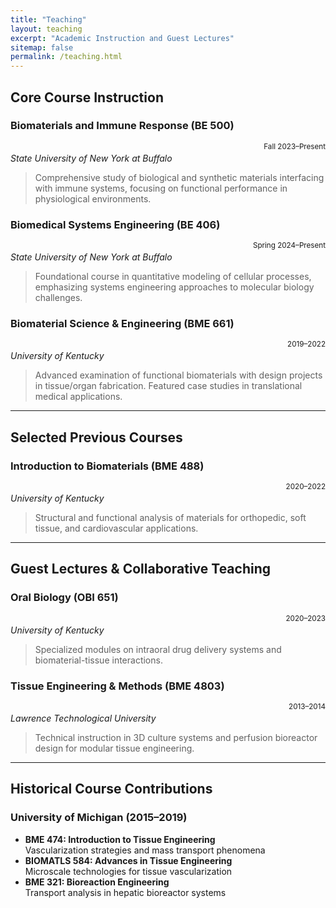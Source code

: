 ```yaml
---
title: "Teaching"
layout: teaching
excerpt: "Academic Instruction and Guest Lectures"
sitemap: false
permalink: /teaching.html
---
```


## Core Course Instruction

### **Biomaterials and Immune Response (BE 500)**  
<small class="text-muted" style="float: right;">Fall 2023–Present</small>  
*State University of New York at Buffalo*  
> Comprehensive study of biological and synthetic materials interfacing with immune systems, focusing on functional performance in physiological environments.

### **Biomedical Systems Engineering (BE 406)**  
<small class="text-muted" style="float: right;">Spring 2024–Present</small>  
*State University of New York at Buffalo*  
> Foundational course in quantitative modeling of cellular processes, emphasizing systems engineering approaches to molecular biology challenges.

### **Biomaterial Science & Engineering (BME 661)**  
<small class="text-muted" style="float: right;">2019–2022</small>  
*University of Kentucky*  
> Advanced examination of functional biomaterials with design projects in tissue/organ fabrication. Featured case studies in translational medical applications.

---

## Selected Previous Courses

### **Introduction to Biomaterials (BME 488)**  
<small class="text-muted" style="float: right;">2020–2022</small>  
*University of Kentucky*  
> Structural and functional analysis of materials for orthopedic, soft tissue, and cardiovascular applications.

---

## Guest Lectures & Collaborative Teaching

### **Oral Biology (OBI 651)**  
<small class="text-muted" style="float: right;">2020–2023</small>  
*University of Kentucky*  
> Specialized modules on intraoral drug delivery systems and biomaterial-tissue interactions.

### **Tissue Engineering & Methods (BME 4803)**  
<small class="text-muted" style="float: right;">2013–2014</small>  
*Lawrence Technological University*  
> Technical instruction in 3D culture systems and perfusion bioreactor design for modular tissue engineering.

---

## Historical Course Contributions

### **University of Michigan** (2015–2019)
- **BME 474: Introduction to Tissue Engineering**  
  Vascularization strategies and mass transport phenomena
- **BIOMATLS 584: Advances in Tissue Engineering**  
  Microscale technologies for tissue vascularization
- **BME 321: Bioreaction Engineering**  
  Transport analysis in hepatic bioreactor systems